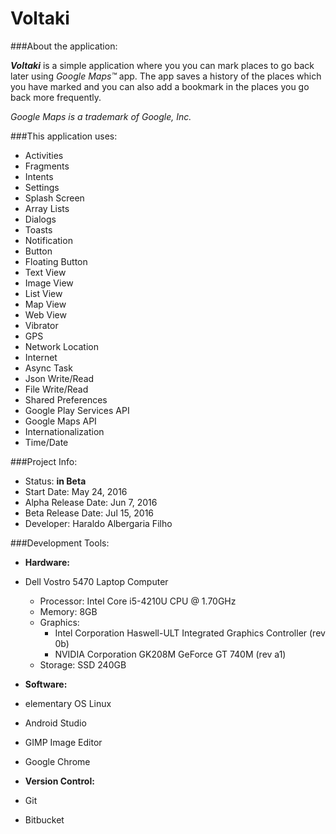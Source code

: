 # Voltaki

###About the application:

**_Voltaki_** is a simple application where you you can mark places to go back later using *Google Maps™* app. The app saves a history of the places which you have marked and you can also add a bookmark in the places you go back more frequently.

*Google Maps is a trademark of Google, Inc.*

###This application uses:

- Activities
- Fragments
- Intents
- Settings
- Splash Screen
- Array Lists
- Dialogs
- Toasts
- Notification
- Button
- Floating Button
- Text View
- Image View
- List View
- Map View
- Web View
- Vibrator
- GPS
- Network Location
- Internet
- Async Task
- Json Write/Read
- File Write/Read
- Shared Preferences
- Google Play Services API
- Google Maps API
- Internationalization
- Time/Date

###Project Info:

- Status: **in Beta**
- Start Date: May 24, 2016
- Alpha Release Date: Jun 7, 2016
- Beta Release Date: Jul 15, 2016
- Developer: Haraldo Albergaria Filho

###Development Tools:

- **Hardware:**

 - Dell Vostro 5470 Laptop Computer
    - Processor: Intel Core i5-4210U CPU @ 1.70GHz
    - Memory: 8GB
    - Graphics:
      - Intel Corporation Haswell-ULT Integrated Graphics Controller (rev 0b)
      - NVIDIA Corporation GK208M GeForce GT 740M (rev a1)
    - Storage: SSD 240GB
 
- **Software:**

 - elementary OS Linux
 - Android Studio
 - GIMP Image Editor
 - Google Chrome
 
- **Version Control:**

 - Git
 - Bitbucket

